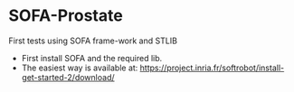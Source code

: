 # SOFA-Prostate

First tests using SOFA frame-work and STLIB

- First install SOFA and the required lib.
- The easiest way is available at: https://project.inria.fr/softrobot/install-get-started-2/download/



